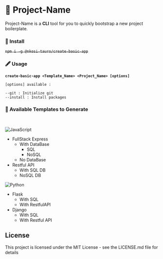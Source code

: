 # 👋 Project-Name



Project-Name is a **CLI** tool for you to quickly bootstrap a new project  boilerplate.


### 🔧 Install 
~~`npm i -g @nkosi-tauro/create-basic-app`~~

### 🖋 Usage 

**`create-basic-app <Template_Name> <Project_Name> [options]`** 

```
[options] available :

--git : Initialize git 
--install : Install packages 

```

### 📒 Available Templates to Generate  
<br>

![JavaScript](https://img.shields.io/badge/javascript%20-%23323330.svg?&style=for-the-badge&logo=javascript&logoColor=%23F7DF1E)

- FullStack Express
    - With DataBase
      - SQL
      - NoSQL
    - No DataBase
- Restful API
    - With SQL DB
    - NoSQL DB

![Python](https://img.shields.io/badge/python%20-%2314354C.svg?&style=for-the-badge&logo=python&logoColor=white)

- Flask
  - With SQL
  - With RestfulAPI
- Django
  - With SQL
  - With Restful API

## License

This project is licensed under the MIT License - see the LICENSE.md file for details